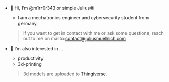 - 👋 Hi, I’m @m1rr0r343 or simple Julius😜

  - I am a mechatronics engineer and cybersecurity student from germany.
  > If you want to get in contact with me or ask some questions, reach out to me on mailto:contact@juliusmuehlich.com

- 👀 I’m also interested in ...
  - productivity
  - 3d-printing
  > 3d models are uploaded to [Thingiverse](https://www.thingiverse.com/m1rr0r343/designs).



<!---
m1rr0r343/m1rr0r343 is a ✨ special ✨ repository because its `README.md` (this file) appears on your GitHub profile.
You can click the Preview link to take a look at your changes.
--->
